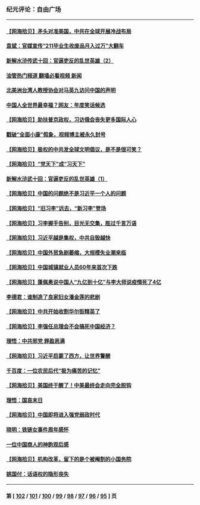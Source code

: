 ### 纪元评论：自由广场
---
#### [【网海拾贝】矛头对准美国，中共在全球开展冷战布局](../../pages/nsc993/n13958396.md?03270330) 
#### [袁斌：官媒宣传“211毕业生收废品月入过万”大翻车](../../pages/nsc993/n13958389.md?03270330) 
#### [新解水浒传武十回：官逼吏反的乱世英雄（2）](../../pages/nsc993/n13954942.md?03270330) 
#### [油管热门频道 翻墙必看视频 新闻](ok?03270330)
#### [北美洲台湾人教授协会对马英九访问中国的声明](../../pages/nsc993/n13956010.md?03270330) 
#### [中国人全世界最幸福？网友：年度笑话候选](../../pages/nsc993/n13955004.md?03270330) 
#### [【网海拾贝】助扶普京政权，习访俄会丧失更多国际人心](../../pages/nsc993/n13955002.md?03270330) 
#### [戳破“全面小康”假象，视频博主被永久封号](../../pages/nsc993/n13953714.md?03270330) 
#### [【网海拾贝】极权的中共发全球文明倡议，是不是很可笑？](../../pages/nsc993/n13953251.md?03270330) 
#### [【网海拾贝】“党天下”成“习天下”](../../pages/nsc993/n13952349.md?03270330) 
#### [新解水浒武十回：官逼吏反的乱世英雄（1）](../../pages/nsc993/n13951483.md?03270330) 
#### [【网海拾贝】中国的问题绝不是习近平一个人的问题](../../pages/nsc993/n13951475.md?03270330) 
#### [【网海拾贝】“旧习李”远去，“新习李”登场](../../pages/nsc993/n13950813.md?03270330) 
#### [【网海拾贝】习李握手告别，目光无交集，胜过千言万语](../../pages/nsc993/n13949873.md?03270330) 
#### [【网海拾贝】习近平越是集权，中共自毁越快](../../pages/nsc993/n13949348.md?03270330) 
#### [【网海拾贝】中国外贸急剧萎缩，大规模失业潮来临](../../pages/nsc993/n13947937.md?03270330) 
#### [【网海拾贝】中国城镇就业人员60年来首次下跌](../../pages/nsc993/n13947338.md?03270330) 
#### [【网海拾贝】蓬佩奥说中国人“九亿到十亿”与李大师说疫情死了4亿](../../pages/nsc993/n13946389.md?03270330) 
#### [李德君：谁制造了良家妇女潘金莲的悲剧](../../pages/nsc993/n13945431.md?03270330) 
#### [【网海拾贝】中共开始收割华尔街精英了](../../pages/nsc993/n13945410.md?03270330) 
#### [【网海拾贝】李强任总理会不会搞死中国经济？](../../pages/nsc993/n13944761.md?03270330) 
#### [理悟：中共邪党 罪盈恶满](../../pages/nsc993/n13944541.md?03270330) 
#### [【网海拾贝】习近平启蒙了西方，让世界警醒](../../pages/nsc993/n13944390.md?03270330) 
#### [千百度：一位农民后代“极为痛苦的记忆”](../../pages/nsc993/n13943156.md?03270330) 
#### [【网海拾贝】美国终于醒了！中美最终会走向完全脱钩](../../pages/nsc993/n13942246.md?03270330) 
#### [理悟：国哀末日](../../pages/nsc993/n13942484.md?03270330) 
#### [【网海拾贝】中国即将进入强党弱政时代](../../pages/nsc993/n13940669.md?03270330) 
#### [晓明：铁链女事件周年感怀](../../pages/nsc993/n13940319.md?03270330) 
#### [一位中国商人的神韵观后感](../../pages/nsc993/n13939585.md?03270330) 
#### [【网海拾贝】机构改革，留下的是个被阉割的小国务院](../../pages/nsc993/n13939947.md?03270330) 
#### [姚国付：话语权的隐形丧失](../../pages/nsc993/n13939077.md?03270330) 

---
#### 第 [ [102](./102.md?03270330) / [101](./101.md?03270330) / [100](./100.md?03270330) / [99](./99.md?03270330) / [98](./98.md?03270330) / [97](./97.md?03270330) / [96](./96.md?03270330) / [95](./95.md?03270330) ] 页
